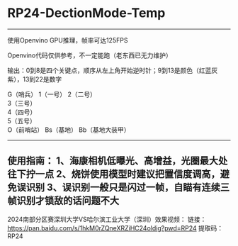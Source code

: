 # RP24-DectionMode-Temp
---
使用Openvino GPU推理，帧率可达125FPS

Openvino代码仅供参考，不一定能跑（老东西已无力维护）

输出：0到8是四个关键点，顺序从左上角开始逆时针；9到13是颜色（红蓝灰紫），13到22是数字

G（哨兵）
1（一号）
2（二号）	
3（三号）	
4（四号）	
5（五号）	
O（前哨站）
Bs（基地）
Bb（基地大装甲）	

---
使用指南：
1、海康相机低曝光、高增益，光圈最大处往下拧一点
2、烧饼使用模型时建议把置信度调高，避免误识别
3、误识别一般只是闪过一帧，自瞄有连续三帧识别才锁敌的话问题不大
---

2024南部分区赛深圳大学VS哈尔滨工业大学（深圳）效果视频：
链接：https://pan.baidu.com/s/1hkM0rZQneXRZiHC24oldig?pwd=RP24
提取码：RP24    
